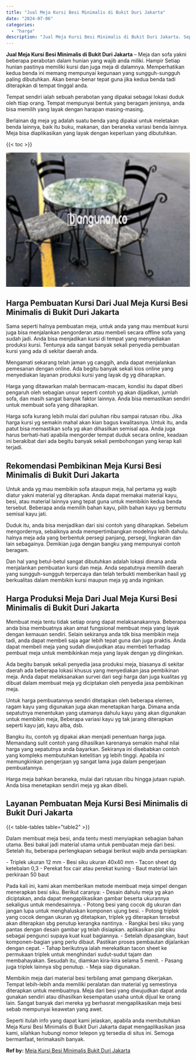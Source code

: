 ```yaml
---
title: "Jual Meja Kursi Besi Minimalis di Bukit Duri Jakarta"
date: "2024-07-06"
categories: 
  - "harga"
description: "Jual Meja Kursi Besi Minimalis di Bukit Duri Jakarta. Seperti itulah info yang dapat kami jelaskan, apabila anda membutuhkan Meja Kursi Besi Minimalis di Buk..."
---
```


**Jual Meja Kursi Besi Minimalis di Bukit Duri Jakarta** – Meja dan sofa yakni beberapa perabotan dalam hunian yang wajib anda miliki. Hampir Setiap hunian pastinya memiliki kursi dan juga meja di dalamnya. Memperhatikan kedua benda ini memang mempunyai kegunaan yang sungguh-sungguh paling dibutuhkan. Akan benar-benar tepat guna jika kedua benda tadi diterapkan di tempat tinggal anda.

Tempat sendiri ialah sebuah perabotan yang dipakai sebagai lokasi duduk oleh ttiap orang. Tempat mempunyai bentuk yang beragam jenisnya, anda bisa memilih yang layak dengan harapan masing-masing.

Berlainan dg meja yg adalah suatu benda yang dipakai untuk meletakan benda lainnya, baik itu buku, makanan, dan beraneka variasi benda lainnya. Meja bisa diaplikasikan yang layak dengan keperluan yang dibutuhkan.

{{< toc >}}

![Jual Meja Kursi Besi Minimalis di Bukit Duri Jakarta](/images/jual-meja-besi-murah29.png)

## Harga Pembuatan Kursi Dari Jual Meja Kursi Besi Minimalis di Bukit Duri Jakarta

Sama seperti halnya pembuatan meja, untuk anda yang mau membuat kursi juga bisa menjalankan pengorderan atau membeli secara offline sofa yang sudah jadi. Anda bisa menjadikan kursi di tempat yang menyediakan produksi kursi. Tentunya ada sangat banyak sekali penyedia pembuatan kursi yang ada di sekitar daerah anda.

Mengamati sekarang telah jaman yg canggih, anda dapat menjalankan pemesanan dengan online. Ada begitu banyak sekali kios online yang menyediakan layanan produksi kursi yang layak dg yg diharapkan.

Harga yang ditawarkan malah bermacam-macam, kondisi itu dapat diberi pengaruh oleh sebagian unsur seperti contoh yg akan dijadikan, jumlah sofa, dan masih sangat banyak faktor lainnya. Anda bisa memastikan sendiri untuk membuat sofa yang diharapkan.

Harga sofa kurang lebih mulai dari puluhan ribu sampai ratusan ribu. Jika harga kursi yg semakin mahal akan kian bagus kwalitasnya. Untuk itu, anda patut bisa memastikan sofa yg akan dihasilkan semisal apa. Anda juga harus berhati-hati apabila mengorder tempat duduk secara online, keadaan ini berakibat dari ada begitu banyak sekali pembohongan yang kerap kali terjadi.

## Rekomendasi Pembikinan Meja Kursi Besi Minimalis di Bukit Duri Jakarta

Untuk anda yg mau membikin sofa ataupun meja, hal pertama yg wajib diatur yakni material yg diterapkan. Anda dapat memakai material kayu, besi, atau material lainnya yang tepat guna untuk membikin kedua benda tersebut. Beberapa anda memilih bahan kayu, pilih bahan kayu yg bermutu semisal kayu jati.

Duduk itu, anda bisa menjadikan dari sisi contoh yang diharapkan. Sebelum mengordernya, sebaiknya anda mempertimbangkan modelnya lebih dahulu. halnya meja ada yang berbentuk persegi panjang, persegi, lingkaran dan lain sebagainya. Demikian juga dengan bangku yang mempunyai contoh beragam.

Dan hal yang betul-betul sangat dibutuhkan adalah lokasi dimana anda menjalankan pembuatan kursi dan meja. Anda sepatutnya memilih daerah yang sungguh-sungguh terpercaya dan telah terbukti memberikan hasil yg berkualitas dalam membikin kursi maupun meja yg anda inginkan.

## Harga Produksi Meja Dari Jual Meja Kursi Besi Minimalis di Bukit Duri Jakarta

Membuat meja tentu tidak setiap orang dapat melaksanakannya. Beberapa anda bisa membuatnya akan amat fungsional membuat meja yang layak dengan kemauan sendiri. Selain sekiranya anda tdk bisa membikin meja tadi, anda dapat membeli saja agar lebih tepat guna dan juga praktis. Anda dapat membeli meja yang sudah diwujudkan atau membeli terhadap pembuat meja untuk membikinkan meja yang layak dengan yg diinginkan.

Ada begitu banyak sekali penyedia jasa produksi meja, biasanya di sekitar daerah ada beberapa lokasi khusus yang menyediakan jasa pembikinan meja. Anda dapat melaksanakan survei dari segi harga dan juga kualitas yg dibuat dalam membuat meja yg diciptakan oleh penyedia jasa pembikinan meja.

Untuk harga pembuatannya sendiri ditetapkan oleh beberapa elemen, ragam kayu yang digunakan juga akan menetapkan harga. Dimana anda sepatutnya menentukan yang utamanya dahulu kayu yang akan digunakan untuk membikin meja, Beberapa variasi kayu yg tak jarang diterapkan seperti kayu jati, kayu alba, dsb.

Bangku itu, contoh yg dipakai akan menjadi penentuan harga juga. Memandang sulit contoh yang dihasilkan karenanya semakin mahal nilai harga yang sepatutnya anda bayarkan. Sekiranya ini disebabkan contoh yang kompleks membutuhkan ketelitian yg lebih tinggi. Apabila ini memungkinkan pengerjaan yg sangat lama juga dalam pengerjaan pembuatannya.

Harga meja bahkan beraneka, mulai dari ratusan ribu hingga jutaan rupiah. Anda bisa menetapkan sendiri meja yg akan dibeli.

## Layanan Pembuatan Meja Kursi Besi Minimalis di Bukit Duri Jakarta

{{< table-tables table="table2" >}}

Dalam membuat meja besi, anda tentu mesti menyiapkan sebagian bahan utama. Besi bakal jadi material utama untuk pembuatan meja dari besi. Setelah itu, beberapa perlengkapan sebagai berikut wajib anda persiapkan:

\- Triplek ukuran 12 mm - Besi siku ukuran 40x40 mm - Tacon sheet dg ketebalan 0,3 - Perekat fox cair atau perekat kuning - Baut material lain perkiraan 50 baut

Pada kali ini, kami akan memberikan metode membuat meja simpel dengan menerapkan besi siku. Berikut caranya: - Desain dahulu meja yg akan diciptakan, anda dapat mengaplikasikan gambar beserta ukurannya sekaligus untuk mendesainnya. - Potong besi yang cocok dg ukuran dan jangan lupa untuk menghaluskan komponen ujung besi. - Potong triplek yang cocok dengan ukuran yg ditetapkan, triplek yg diterapkan tersebut akan diterapkan sbg penutup kerangka nantinya. - Rangkai besi siku yang pantas dengan desain gambar yg telah disiapkan. aplikasikan plat siku sebagai pengunci supaya kuat kuat bagiannya. - Setelah dipasangkan, baut komponen-bagian yang perlu dibaut. Pastikan proses pembautan dijalankan dengan cepat. - Tahap berikutnya ialah merekatkan tacon sheet ke permukaan triplek untuk menghindari sudut-sudut tajam dan membahayakan. Sesudah itu, diamkan kira-kira selama 5 menit. - Pasang juga triplek lainnya sbg penutup. - Meja siap digunakan.

Membikin meja dari material besi terbilang amat gampang dikerjakan. Tempat lebih-lebih anda memiliki peralatan dan material yg semestinya diterapkan untuk membuatnya. Meja dari besi yang diwujudkan dapat anda gunakan sendiri atau dihasilkan kesempatan usaha untuk dijual ke orang lain. Sangat banyak dari mereka yg berhasrat mengaplikasikan meja besi sebab mempunyai keawetan yang awet.

Seperti itulah info yang dapat kami jelaskan, apabila anda membutuhkan Meja Kursi Besi Minimalis di Bukit Duri Jakarta dapat mengaplikasikan jasa kami, silahkan hubungi nomor telepon yg tersedia di situs ini. Semoga bermanfaat, terimakasih banyak.

**Ref by:** [Meja Kursi Besi Minimalis Bukit Duri Jakarta](https://id.wikipedia.org/wiki/Meja)
